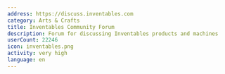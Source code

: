 ```yaml
---
address: https://discuss.inventables.com
category: Arts & Crafts
title: Inventables Community Forum
description: Forum for discussing Inventables products and machines
userCount: 22246
icon: inventables.png
activity: very high
language: en
---
```

